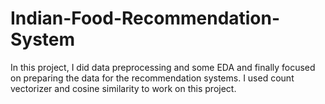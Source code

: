 # Indian-Food-Recommendation-System
In this project, I did data preprocessing and some EDA and finally focused on preparing the data for the recommendation systems. I used count vectorizer and cosine similarity to work on this project.
